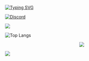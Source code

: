 
[![Typing SVG](https://readme-typing-svg.herokuapp.com?font=Source+Code+Pro&size=32&color=5960FA&lines=Hi+There!+I'm+Divyam)](https://git.io/typing-svg)

[![Discord](https://img.shields.io/badge/Discord-7289DA?style=for-the-badge&logo=discord&logoColor=white)](https://discord.com/users/780721106838618112)



![](https://github-readme-stats.vercel.app/api?username=DivyamSamarwal&theme=tokyonight)

![Top Langs](https://github-readme-stats.vercel.app/api/top-langs/?username=DivyamSamarwal&theme=tokyonight)
<p align="center">
    <img src="https://github-readme-activity-graph.cyclic.app/graph?username=DivyamSamarwal&theme=react-dark"/>
</p>

![](https://komarev.com/ghpvc/?username=DivyamSamarwal)




